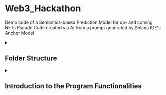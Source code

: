 # Web3_Hackathon
Demo code of a Semantics-based Prediction Model for up- and coming NFTs
Pseudo Code created via AI from a prompt generated by Solana IDE's Anchor Model

<details>
  
  <summary> 
    
  ## Folder Structure
  
  </summary>
  
```
- program
  - src
    - accounts
      - state.rs
    - instructions
      - analyse_data
        - mod.rs
        - run_analyse_data.rs
      - knn_peers
        - mod.rs
        - run_knn_peers.rs
      - pct_change_in_price
        - mod.rs
        - run_pct_change_in_price.rs
      - ranking_accuracy_backtest
        - mod.rs
        - run_ranking_accuracy_backtest.rs
      - semantics_accuracy_backtest
        - mod.rs
        - run_semantics_accuracy_backtest.rs
      - mod.rs
    - lib.rs
- tests
  - forecast.test.ts
- sdk
  - index.ts
```

</details>
<details>
  <summary>
    
  ## Introduction to the Program Functionalities
  </summary>

Here's a structured approach to organizing this Solana program using the Anchor framework, TypeScript SDK, and test cases. 

*Solana Program Structure (Anchor Framework)*

We will break down the program into several components:

- State (Accounts): Store data for NFTs.
- Instructions: Each instruction for manipulating or predicting NFT behavior (like analyse_data, knn_peers, etc.) will be in its own file.
- Tests: TypeScript-based tests for each instruction.
- SDK: A TypeScript SDK to interact with the Anchor program.


</details>
